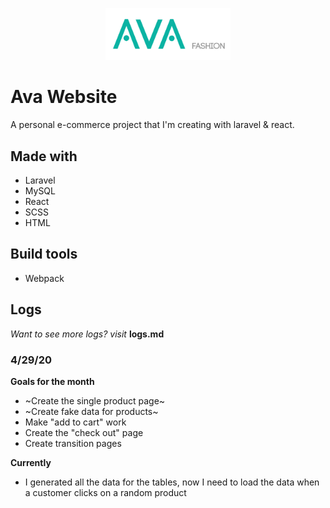 <p align="center"><img src="public/img/ava-logo-teal.svg" style="width:200px;"></p>

# Ava Website

A personal e-commerce project that I'm creating with laravel & react.

## Made with
- Laravel
- MySQL
- React
- SCSS
- HTML

## Build tools
- Webpack


## Logs

*Want to see more logs? visit* **logs.md**

### 4/29/20

**Goals for the month**
- ~Create the single product page~
- ~Create fake data for products~
- Make "add to cart" work
- Create the "check out" page
- Create transition pages

**Currently**
- I generated all the data for the tables, now I need to load the data when a customer
clicks on a random product
